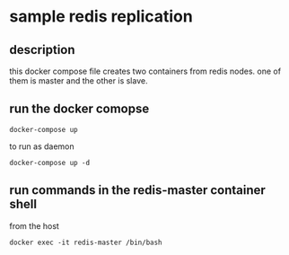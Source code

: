# sample redis replication

## description

this docker compose file creates two containers from redis nodes. one of them is master and the other is slave.

## run the docker comopse

```shell
docker-compose up
```

to run as daemon

```shell
docker-compose up -d
```

## run commands in the redis-master container shell

from the host

```shell
docker exec -it redis-master /bin/bash
```
